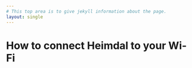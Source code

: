 ```yaml
---
# This top area is to give jekyll information about the page.
layout: single
---
```


# How to connect Heimdal to your Wi-Fi


